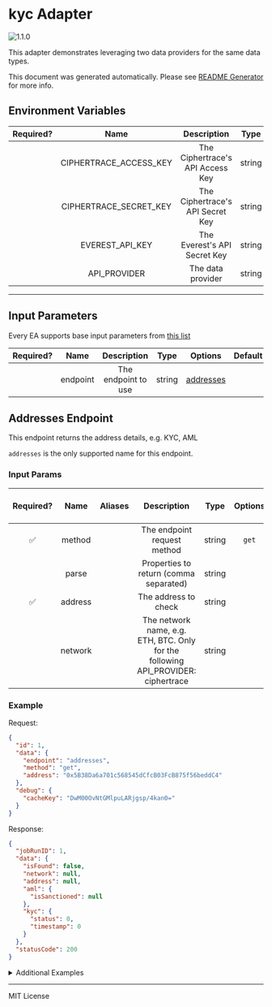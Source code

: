 # kyc Adapter

![1.1.0](https://img.shields.io/github/package-json/v/linkpoolio/adapters?filename=packages/kyc/package.json)

This adapter demonstrates leveraging two data providers for the same data types.

This document was generated automatically. Please see [README Generator](../../scripts#readme-generator) for more info.

## Environment Variables

| Required? |          Name          |           Description            |  Type  | Options | Default |
| :-------: | :--------------------: | :------------------------------: | :----: | :-----: | :-----: |
|           | CIPHERTRACE_ACCESS_KEY | The Ciphertrace's API Access Key | string |         |         |
|           | CIPHERTRACE_SECRET_KEY | The Ciphertrace's API Secret Key | string |         |         |
|           |    EVEREST_API_KEY     |   The Everest's API Secret Key   | string |         |         |
|           |      API_PROVIDER      |        The data provider         | string |         |         |

---

## Input Parameters

Every EA supports base input parameters from [this list](../../core/bootstrap#base-input-parameters)

| Required? |   Name   |     Description     |  Type  |             Options              | Default |
| :-------: | :------: | :-----------------: | :----: | :------------------------------: | :-----: |
|           | endpoint | The endpoint to use | string | [addresses](#addresses-endpoint) |         |

## Addresses Endpoint

This endpoint returns the address details, e.g. KYC, AML

`addresses` is the only supported name for this endpoint.

### Input Params
| Required? |  Name   | Aliases |                                    Description                                    |  Type  | Options | Default | Depends On | Not Valid With |
| :-------: | :-----: | :-----: | :-------------------------------------------------------------------------------: | :----: | :-----: | :-----: | :--------: | :------------: |
|    ✅     | method  |         |                            The endpoint request method                            | string |  `get`  |         |            |                |
|           |  parse  |         |                      Properties to return (comma separated)                       | string |         |         |            |                |
|    ✅     | address |         |                               The address to check                                | string |         |         |            |                |
|           | network |         | The network name, e.g. ETH, BTC. Only for the following API_PROVIDER: ciphertrace | string |         |         |            |                |

### Example
Request:
```json
{
  "id": 1,
  "data": {
    "endpoint": "addresses",
    "method": "get",
    "address": "0x5B38Da6a701c568545dCfcB03FcB875f56beddC4"
  },
  "debug": {
    "cacheKey": "DwM00OvNtGMlpuLARjgsp/4kan0="
  }
}
```
Response:
```json
{
  "jobRunID": 1,
  "data": {
    "isFound": false,
    "network": null,
    "address": null,
    "aml": {
      "isSanctioned": null
    },
    "kyc": {
      "status": 0,
      "timestamp": 0
    }
  },
  "statusCode": 200
}
```
<details>
<summary>Additional Examples</summary>

Request:
```json
{
  "id": 1,
  "data": {
    "endpoint": "addresses",
    "method": "get",
    "address": "0xda0AFdDB7b05f6B635E3018937E35faa6255d4a1"
  },
  "debug": {
    "cacheKey": "cW0PTE+tGuiLBKAJpLRUemsMlVo="
  }
}
```
Response:
```json
{
  "jobRunID": 1,
  "data": {
    "isFound": true,
    "network": null,
    "address": null,
    "aml": {
      "isSanctioned": null
    },
    "kyc": {
      "status": 2,
      "timestamp": 0
    }
  },
  "statusCode": 200
}
```
Request:
```json
{
  "id": 1,
  "data": {
    "endpoint": "addresses",
    "method": "get",
    "address": "0x652c3c775A82fEc8D176BEaEB1e259DD5b0c8526"
  },
  "debug": {
    "cacheKey": "XV0H1aE6CruJFkI987z5TqlhWjA="
  }
}
```
Response:
```json
{
  "jobRunID": 1,
  "data": {
    "isFound": true,
    "network": null,
    "address": null,
    "aml": {
      "isSanctioned": null
    },
    "kyc": {
      "status": 1,
      "timestamp": 1661786511
    }
  },
  "statusCode": 200
}
```
</details>

---
MIT License 
